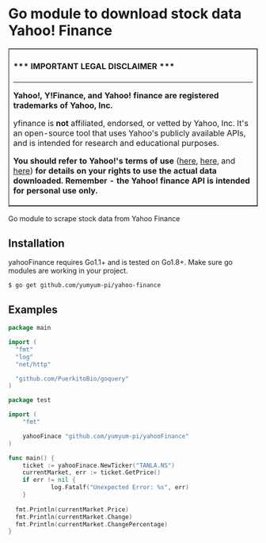 # Go module to download stock data Yahoo! Finance

<table border=1 cellpadding=10><tr><td>

#### \*\*\* IMPORTANT LEGAL DISCLAIMER \*\*\*

---

**Yahoo!, Y!Finance, and Yahoo! finance are registered trademarks of
Yahoo, Inc.**

yfinance is **not** affiliated, endorsed, or vetted by Yahoo, Inc. It's
an open-source tool that uses Yahoo's publicly available APIs, and is
intended for research and educational purposes.

**You should refer to Yahoo!'s terms of use**
([here](https://policies.yahoo.com/us/en/yahoo/terms/product-atos/apiforydn/index.htm),
[here](https://legal.yahoo.com/us/en/yahoo/terms/otos/index.html), and
[here](https://policies.yahoo.com/us/en/yahoo/terms/index.htm)) **for
details on your rights to use the actual data downloaded. Remember - the
Yahoo! finance API is intended for personal use only.**

</td></tr></table>


Go module to scrape stock data from Yahoo Finance

## Installation
yahooFinance requires Go1.1+ and is tested on Go1.8+.
Make sure go modules are working in your project.

    $ go get github.com/yumyum-pi/yahoo-finance
    
## Examples
```Go
package main

import (
  "fmt"
  "log"
  "net/http"

  "github.com/PuerkitoBio/goquery"
)

package test

import (
	"fmt"

	yahooFinace "github.com/yumyum-pi/yahooFinance"
)

func main() {
	ticket := yahooFinace.NewTicker("TANLA.NS")
	currentMarket, err := ticket.GetPrice()
	if err != nil {
			log.Fatalf("Unexpected Error: %s", err)
	}
	
  fmt.Println(currentMarket.Price)
  fmt.Println(currentMarket.Change)
  fmt.Println(currentMarket.ChangePercentage)
}

```
